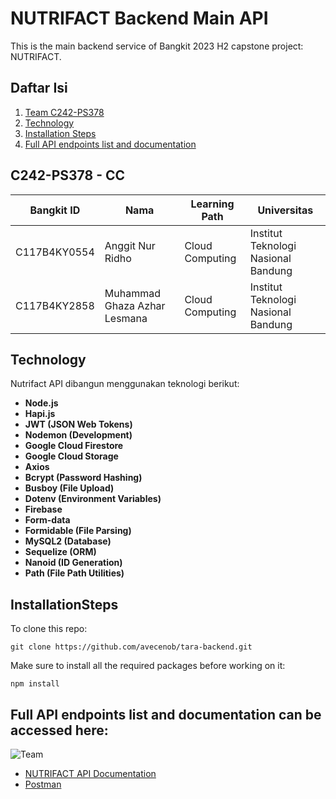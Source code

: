 # NUTRIFACT Backend Main API
This is the main backend service of Bangkit 2023 H2 capstone project: NUTRIFACT. 

## Daftar Isi

1. [Team C242-PS378](#C242-PS378---cc)
2. [Technology](#Technology)
3. [Installation Steps](#InstallationSteps)
4. [Full API endpoints list and documentation](#FullAPIendpointslistanddocumentationcanbeaccessedhere)

## C242-PS378 - CC

| Bangkit ID    | Nama                     | Learning Path       | Universitas                      |
|---------------|--------------------------|---------------------|----------------------------------|
| C117B4KY0554  | Anggit Nur Ridho         | Cloud Computing     | Institut Teknologi Nasional Bandung |
| C117B4KY2858  | Muhammad Ghaza Azhar Lesmana | Cloud Computing | Institut Teknologi Nasional Bandung |

## Technology

Nutrifact API dibangun menggunakan teknologi berikut:

- **Node.js**  
- **Hapi.js**  
- **JWT (JSON Web Tokens)**  
- **Nodemon (Development)**  
- **Google Cloud Firestore**  
- **Google Cloud Storage**  
- **Axios**  
- **Bcrypt (Password Hashing)**  
- **Busboy (File Upload)**  
- **Dotenv (Environment Variables)**  
- **Firebase**  
- **Form-data**  
- **Formidable (File Parsing)**  
- **MySQL2 (Database)**  
- **Sequelize (ORM)**  
- **Nanoid (ID Generation)**  
- **Path (File Path Utilities)**

## InstallationSteps

To clone this repo:
```
git clone https://github.com/avecenob/tara-backend.git
```
Make sure to install all the required packages before working on it:  
```
npm install
```  

## Full API endpoints list and documentation can be accessed here: 
![Team](https://ik.imagekit.io/ipjeggjxz/Screenshot%202024-12-12%20221711.png?updatedAt=1734022632245)

- [NUTRIFACT API Documentation](https://docs.google.com/document/d/1aKdYcVrCo2xBdju2tz53mcMDVIKDKABkL18G7khfXVk/edit?usp=sharing)
- [Postman](https://drive.google.com/file/d/1dVZ8WZUABUUPv2qKaofY1KF8UPOHaCuJ/view?usp=sharing)
